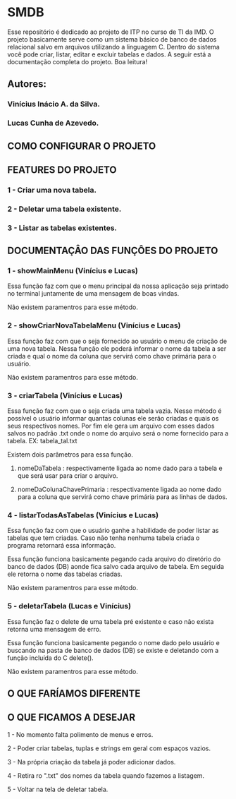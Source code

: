 # SMDB
Esse repositório é dedicado ao projeto de ITP no curso de TI da IMD. O projeto basicamente serve como um sistema básico de banco de dados relacional salvo em arquivos utilizando a linguagem C. Dentro do sistema você pode criar, listar, editar e excluir tabelas e dados. A seguir está a documentação completa do projeto. Boa leitura!

## Autores:

### Vinícius Inácio A. da Silva.

### Lucas Cunha de Azevedo.

## COMO CONFIGURAR O PROJETO

## FEATURES DO PROJETO

### 1 - Criar uma nova tabela.

### 2 - Deletar uma tabela existente.

### 3 - Listar as tabelas existentes.

## DOCUMENTAÇÂO DAS FUNÇÔES DO PROJETO

### 1 - showMainMenu (Vinícius e Lucas)
Essa função faz com que o menu principal da nossa aplicação seja printado no terminal juntamente de uma mensagem de boas vindas.

Não existem paramentros para esse método.

### 2 - showCriarNovaTabelaMenu (Vinícius e Lucas)
Essa função faz com que o seja fornecido ao usuário o menu de criação de uma nova tabela. Nessa função ele poderá informar o nome da tabela a ser criada e qual o nome da coluna que servirá como chave primária para o usuário.

Não existem paramentros para esse método.

### 3 - criarTabela (Vinícius e Lucas)
Essa função faz com que o seja criada uma tabela vazia. Nesse método é possível o usuário informar quantas colunas ele serão criadas e quais os seus respectivos nomes. Por fim ele gera um arquivo com esses dados salvos no padrão .txt onde o nome do arquivo será o nome fornecido para a tabela. EX: tabela_tal.txt

Existem dois parâmetros para essa função. 

1. nomeDaTabela : respectivamente ligada ao nome dado para a tabela e que será usar para criar o arquivo.
   
3. nomeDaColunaChavePrimaria : respectivamente ligada ao nome dado para a coluna que servirá como chave primária para as linhas de dados.

### 4 - listarTodasAsTabelas (Vinícius e Lucas)
Essa função faz com que o usuário ganhe a habilidade de poder listar as tabelas que tem criadas. Caso não tenha nenhuma tabela criada o programa retornará essa informação.

Essa função funciona basicamente pegando cada arquivo do diretório do banco de dados (DB) aonde fica salvo cada arquivo de tabela. Em seguida ele retorna o nome das tabelas criadas.

Não existem paramentros para esse método.

### 5 - deletarTabela (Lucas e Vinícius)
Essa função faz o delete de uma tabela pré existente e caso não exista retorna uma mensagem de erro.

Essa função funciona basicamente pegando o nome dado pelo usuário e buscando na pasta de banco de dados (DB) se existe e deletando com a função incluída do C delete().

Não existem paramentros para esse método.

## O QUE FARÍAMOS DIFERENTE

## O QUE FICAMOS A DESEJAR

1 - No momento falta polimento de menus e erros.

2 - Poder criar tabelas, tuplas e strings em geral com espaços vazios.

3 - Na própria criação da tabela já poder adicionar dados.

4 - Retira ro ".txt" dos nomes da tabela quando fazemos a listagem.

5 - Voltar na tela de deletar tabela.

